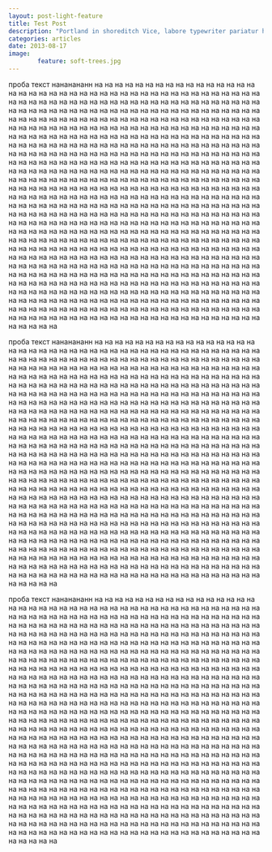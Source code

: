 ```yaml
---
layout: post-light-feature
title: Test Post
description: "Portland in shoreditch Vice, labore typewriter pariatur hoodie fap sartorial Austin. Pinterest literally occupy Schlitz forage."
categories: articles
date: 2013-08-17
image: 
        feature: soft-trees.jpg
---
```

проба текст нананананн на на на на на на на на на на на на на на на на на на на на на на на на на на на на на на на на на на на на на на на на на на на на на на на на на на на на на на на на на на на на на на на на на на на на на на на на на на на на на на на на на на на на на на на на на на на на на на на на на на на на на на на на на на на на на на на на на на на на на на на на на на на на на на на на на на на на на на на на на на на на на на на на на на на на на на на на на на на на на на на на на на на на на на на на на на на на на на на на на на на на на на на на на на на на на на на на на на на на на на на на на на на на на на на на на на на на на на на на на на на на на на на на на на на на на на на на на на на на на на на на на на на на на на на на на на на на на на на на на на на на на на на на на на на на на на на на на на на на на на на на на на на на на на на на на на на на на на на на на на на на на на на на на на на на на на на на на на на на на на на на на на на на на на на на на на на на на на на на на на на на на на на на на на на на на на на на на на на на на на на на на на на на на на на на на на на на на на на на на на на на на на на на на на на на на на на на на на на на на на на на на на на на на на на на на на на на на на на на на на на на на на на на на на на на на на на на на на на на на на на на на на на на на на на на на на на на на на на на на на на на на на на на на на на на на на на на на на на на на на на на на на на на на на на на на на на на на на на на на на на на на на на на на на на на на на на на на на на на на на на на на на на на на на на на на на на на на на на на на на на на на на на на на на на на на на на на на на на на на на на на на на на на на на на на на на на на на на на на на на на на на на на на на на на на на на на на на на на на на на на на на на на на на на на на на на на на на на на на на на на на на на на на на на на на на на на на на на на на на на на на на на на на на на на на на на на на на на на на на на на на на на на на на на на на на на на на на на на на на на на на на на на на на на на на на на на на на на на на 

проба текст нананананн на на на на на на на на на на на на на на на на на на на на на на на на на на на на на на на на на на на на на на на на на на на на на на на на на на на на на на на на на на на на на на на на на на на на на на на на на на на на на на на на на на на на на на на на на на на на на на на на на на на на на на на на на на на на на на на на на на на на на на на на на на на на на на на на на на на на на на на на на на на на на на на на на на на на на на на на на на на на на на на на на на на на на на на на на на на на на на на на на на на на на на на на на на на на на на на на на на на на на на на на на на на на на на на на на на на на на на на на на на на на на на на на на на на на на на на на на на на на на на на на на на на на на на на на на на на на на на на на на на на на на на на на на на на на на на на на на на на на на на на на на на на на на на на на на на на на на на на на на на на на на на на на на на на на на на на на на на на на на на на на на на на на на на на на на на на на на на на на на на на на на на на на на на на на на на на на на на на на на на на на на на на на на на на на на на на на на на на на на на на на на на на на на на на на на на на на на на на на на на на на на на на на на на на на на на на на на на на на на на на на на на на на на на на на на на на на на на на на на на на на на на на на на на на на на на на на на на на на на на на на на на на на на на на на на на на на на на на на на на на на на на на на на на на на на на на на на на на на на на на на на на на на на на на на на на на на на на на на на на на на на на на на на на на на на на на на на на на на на на на на на на на на на на на на на на на на на на на на на на на на на на на на на на на на на на на на на на на на на на на на на на на на на на на на на на на на на на на на на на на на на на на на на на на на на на на на на на на на на на на на на на на на на на на на на на на на на на на на на на на на на на на на на на на на на на на на на на на на на на на на на на на на на на на на на на на на на на на на на на на на на на на на на на на на на на на на на на на на 

проба текст нананананн на на на на на на на на на на на на на на на на на на на на на на на на на на на на на на на на на на на на на на на на на на на на на на на на на на на на на на на на на на на на на на на на на на на на на на на на на на на на на на на на на на на на на на на на на на на на на на на на на на на на на на на на на на на на на на на на на на на на на на на на на на на на на на на на на на на на на на на на на на на на на на на на на на на на на на на на на на на на на на на на на на на на на на на на на на на на на на на на на на на на на на на на на на на на на на на на на на на на на на на на на на на на на на на на на на на на на на на на на на на на на на на на на на на на на на на на на на на на на на на на на на на на на на на на на на на на на на на на на на на на на на на на на на на на на на на на на на на на на на на на на на на на на на на на на на на на на на на на на на на на на на на на на на на на на на на на на на на на на на на на на на на на на на на на на на на на на на на на на на на на на на на на на на на на на на на на на на на на на на на на на на на на на на на на на на на на на на на на на на на на на на на на на на на на на на на на на на на на на на на на на на на на на на на на на на на на на на на на на на на на на на на на на на на на на на на на на на на на на на на на на на на на на на на на на на на на на на на на на на на на на на на на на на на на на на на на на на на на на на на на на на на на на на на на на на на на на на на на на на на на на на на на на на на на на на на на на на на на на на на на на на на на на на на на на на на на на на на на на на на на на на на на на на на на на на на на на на на на на на на на на на на на на на на на на на на на на на на на на на на на на на на на на на на на на на на на на на на на на на на на на на на на на на на на на на на на на на на на на на на на на на на на на на на на на на на на на на на на на на на на на на на на на на на на на на на на на на на на на на на на на на на на на на на на на на на на на на на на на на на на на на на на на на на на на на на на на на на на 

